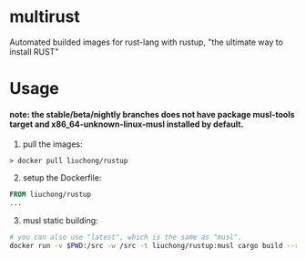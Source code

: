 # multirust

Automated builded images for rust-lang with rustup, "the ultimate way to install RUST"

# Usage

#### note: the stable/beta/nightly branches does not have package musl-tools target and x86_64-unknown-linux-musl installed by default.

1. pull the images:

``` shell
> docker pull liuchong/rustup
```

2. setup the Dockerfile:

``` dockerfile
FROM liuchong/rustup
...
```

3. musl static building:

``` bash
# you can also use "latest", which is the same as "musl".
docker run -v $PWD:/src -w /src -t liuchong/rustup:musl cargo build --release
```
